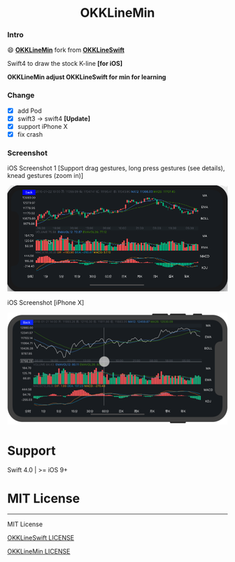 <H1 align="center">OKKLineMin</H1>

### Intro

:smile: **[OKKLineMin](https://github.com/ccworld1000/OKKLineMin)** fork from **[OKKLineSwift](https://github.com/Herb-Sun/OKKLineSwift)** 

Swift4 to draw the stock K-line  **[for iOS]**

**OKKLineMin adjust OKKLineSwift for min for learning**

### Change 
- [x] add Pod
- [x] swift3 -> swift4 **[Update]**
- [x] support iPhone X
- [x] fix crash

### Screenshot


iOS Screenshot 1
[Support drag gestures, long press gestures (see details), knead gestures (zoom in)]

![OKKLineMin](https://github.com/ccworld1000/OKKLineMin/blob/master/Screenshot/OKKLineMin.gif)

iOS Screenshot [iPhone X]

![X](https://github.com/ccworld1000/OKKLineMin/blob/master/Screenshot/X.png) 


Support
===
Swift 4.0  | >= iOS 9+


# MIT License
***

MIT License

[OKKLineSwift LICENSE](LICENSE.MIT/LICENSE.OKKLineSwift.txt)

[OKKLineMin LICENSE](LICENSE.MIT/LICENSE.OKKLineMin.txt) 

